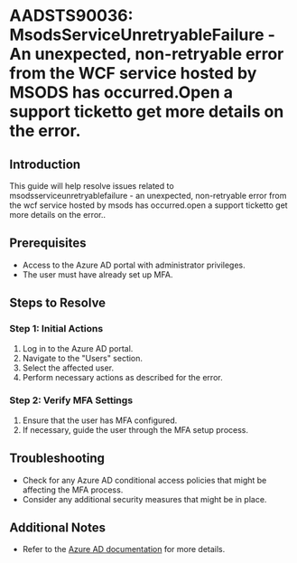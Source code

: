 # AADSTS90036: MsodsServiceUnretryableFailure - An unexpected, non-retryable error from the WCF service hosted by MSODS has occurred.Open a support ticketto get more details on the error.

## Introduction
This guide will help resolve issues related to msodsserviceunretryablefailure - an unexpected, non-retryable error from the wcf service hosted by msods has occurred.open a support ticketto get more details on the error..

## Prerequisites
- Access to the Azure AD portal with administrator privileges.
- The user must have already set up MFA.

## Steps to Resolve

### Step 1: Initial Actions
1. Log in to the Azure AD portal.
2. Navigate to the "Users" section.
3. Select the affected user.
4. Perform necessary actions as described for the error.

### Step 2: Verify MFA Settings
1. Ensure that the user has MFA configured.
2. If necessary, guide the user through the MFA setup process.

## Troubleshooting
- Check for any Azure AD conditional access policies that might be affecting the MFA process.
- Consider any additional security measures that might be in place.

## Additional Notes
- Refer to the [Azure AD documentation](https://learn.microsoft.com/en-us/azure/active-directory/) for more details.
